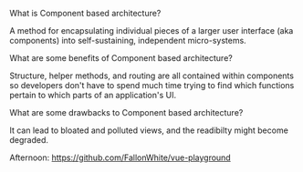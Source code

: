 What is Component based architecture?

A method for encapsulating individual pieces of a larger user interface (aka components) into self-sustaining, independent micro-systems.

What are some benefits of Component based architecture?

Structure, helper methods, and routing are all contained within components so developers don't have to spend much time trying to find which functions pertain to which parts of an application's UI.

What are some drawbacks to Component based architecture?

It can lead to bloated and polluted views, and the readibilty might become degraded.

Afternoon: https://github.com/FallonWhite/vue-playground